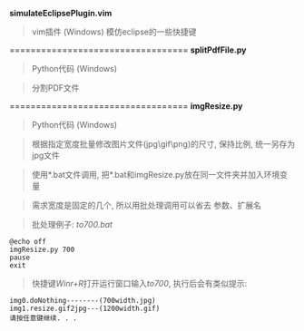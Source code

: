 **simulateEclipsePlugin.vim**
>vim插件 (Windows)
>模仿eclipse的一些快捷键

==================================
**splitPdfFile.py**
>Python代码 (Windows)

>分割PDF文件

==================================
**imgResize.py**
>Python代码 (Windows)

>根据指定宽度批量修改图片文件(jpg\gif\png)的尺寸, 保持比例, 统一另存为jpg文件

>使用\*.bat文件调用, 把\*.bat和imgResize.py放在同一文件夹并加入环境变量

>需求宽度是固定的几个, 所以用批处理调用可以省去 参数、扩展名

>批处理例子: *to700.bat*
```
@echo off
imgResize.py 700
pause
exit
```
>快捷键*Winr+R*打开运行窗口输入*to700*, 执行后会有类似提示:
```
img0.doNothing--------(700width.jpg)
img1.resize.gif2jpg---(1200width.gif)
请按任意键继续. . .
```
